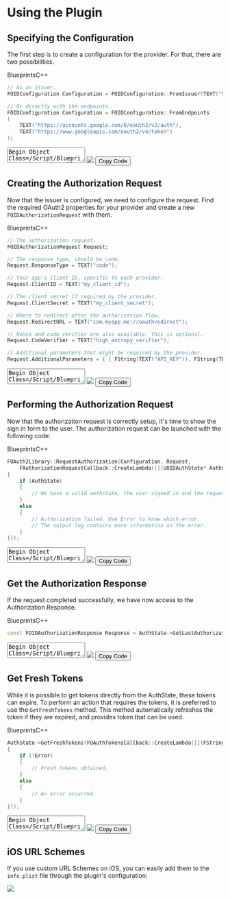 # Using the Plugin

## Specifying the Configuration

The first step is to create a configuration for the provider. For that, there are two possibilities.


<div class="code-switcher show-cpp-false">
<div class="switcher" >
<span class="sw-bp" onclick="switchBp()">Blueprints</span><span class="sw-cpp" onclick="switchCpp()">C++</span>
</div>
<div class="cpp">

```cpp
// As an issuer.
FOIDConfiguration Configuration = FOIDConfiguration::FromIssuer(TEXT("https://accounts.google.com"));

// Or directly with the endpoints.
FOIDConfiguration Configuration = FOIDConfiguration::FromEndpoints
(
    TEXT("https://accounts.google.com/0/oauth2/v2/auth"),
    TEXT("https://www.googleapis.com/oauth2/v4/token")  
);

```

</div>
<div class="bp">
<div class="bpcode">
<textarea readonly>
Begin Object Class=/Script/BlueprintGraph.K2Node_CallFunction Name="K2Node_CallFunction_1"
   bIsPureFunc=True
   FunctionReference=(MemberParent=Class'"/Script/OAuth2.OAuth2BlueprintLibrary"',MemberName="ConfigurationFromIssuer")
   NodePosX=-43
   NodePosY=-704
   NodeGuid=06E103F1429560499D1135AD88678332
   CustomProperties Pin (PinId=AD81A15742E9ADC3D7C6B8834FE27C63,PinName="self",PinFriendlyName=NSLOCTEXT("K2Node", "Target", "Target"),PinToolTip="Target\nOAuth 2Blueprint Library Object Reference",PinType.PinCategory="object",PinType.PinSubCategory="",PinType.PinSubCategoryObject=Class'"/Script/OAuth2.OAuth2BlueprintLibrary"',PinType.PinSubCategoryMemberReference=(),PinType.PinValueType=(),PinType.ContainerType=None,PinType.bIsReference=False,PinType.bIsConst=False,PinType.bIsWeakPointer=False,PinType.bIsUObjectWrapper=False,PinType.bSerializeAsSinglePrecisionFloat=False,DefaultObject="/Script/OAuth2.Default__OAuth2BlueprintLibrary",PersistentGuid=00000000000000000000000000000000,bHidden=True,bNotConnectable=False,bDefaultValueIsReadOnly=False,bDefaultValueIsIgnored=False,bAdvancedView=False,bOrphanedPin=False,)
   CustomProperties Pin (PinId=9BBD52C14A2E074AD9A81898542CD804,PinName="Issuer",PinToolTip="Issuer\nString",PinType.PinCategory="string",PinType.PinSubCategory="",PinType.PinSubCategoryObject=None,PinType.PinSubCategoryMemberReference=(),PinType.PinValueType=(),PinType.ContainerType=None,PinType.bIsReference=False,PinType.bIsConst=False,PinType.bIsWeakPointer=False,PinType.bIsUObjectWrapper=False,PinType.bSerializeAsSinglePrecisionFloat=False,DefaultValue="https://accounts.google.com",PersistentGuid=00000000000000000000000000000000,bHidden=False,bNotConnectable=False,bDefaultValueIsReadOnly=False,bDefaultValueIsIgnored=False,bAdvancedView=False,bOrphanedPin=False,)
   CustomProperties Pin (PinId=322C8ABB4CA2A0146258798B60EE20C8,PinName="ReturnValue",PinFriendlyName=NSLOCTEXT("", "0A3DEDB74D49D9434F18F4AF96731F3D", "Configuration"),PinToolTip="Configuration\nOIDConfiguration Structure\n\nConfiguration from Issuer",Direction="EGPD_Output",PinType.PinCategory="struct",PinType.PinSubCategory="",PinType.PinSubCategoryObject=ScriptStruct'"/Script/OAuth2.OIDConfiguration"',PinType.PinSubCategoryMemberReference=(),PinType.PinValueType=(),PinType.ContainerType=None,PinType.bIsReference=False,PinType.bIsConst=False,PinType.bIsWeakPointer=False,PinType.bIsUObjectWrapper=False,PinType.bSerializeAsSinglePrecisionFloat=False,PersistentGuid=00000000000000000000000000000000,bHidden=False,bNotConnectable=False,bDefaultValueIsReadOnly=False,bDefaultValueIsIgnored=False,bAdvancedView=False,bOrphanedPin=False,)
End Object
Begin Object Class=/Script/BlueprintGraph.K2Node_CallFunction Name="K2Node_CallFunction_3"
   bIsPureFunc=True
   FunctionReference=(MemberParent=Class'"/Script/OAuth2.OAuth2BlueprintLibrary"',MemberName="ConfigurationFromEndpoints")
   NodePosX=-94
   NodePosY=-848
   NodeGuid=ECA5B5344995641D4A56E8AFAA0981EB
   CustomProperties Pin (PinId=FE602ADA4DEB38B08EB873A102DA590C,PinName="self",PinFriendlyName=NSLOCTEXT("K2Node", "Target", "Target"),PinToolTip="Target\nOAuth 2Blueprint Library Object Reference",PinType.PinCategory="object",PinType.PinSubCategory="",PinType.PinSubCategoryObject=Class'"/Script/OAuth2.OAuth2BlueprintLibrary"',PinType.PinSubCategoryMemberReference=(),PinType.PinValueType=(),PinType.ContainerType=None,PinType.bIsReference=False,PinType.bIsConst=False,PinType.bIsWeakPointer=False,PinType.bIsUObjectWrapper=False,PinType.bSerializeAsSinglePrecisionFloat=False,DefaultObject="/Script/OAuth2.Default__OAuth2BlueprintLibrary",PersistentGuid=00000000000000000000000000000000,bHidden=True,bNotConnectable=False,bDefaultValueIsReadOnly=False,bDefaultValueIsIgnored=False,bAdvancedView=False,bOrphanedPin=False,)
   CustomProperties Pin (PinId=FCD5B49145F3D1FDF1953681C70A95D9,PinName="AuthorizationEndpoint",PinToolTip="Authorization Endpoint\nString",PinType.PinCategory="string",PinType.PinSubCategory="",PinType.PinSubCategoryObject=None,PinType.PinSubCategoryMemberReference=(),PinType.PinValueType=(),PinType.ContainerType=None,PinType.bIsReference=False,PinType.bIsConst=False,PinType.bIsWeakPointer=False,PinType.bIsUObjectWrapper=False,PinType.bSerializeAsSinglePrecisionFloat=False,DefaultValue="https://accounts.google.com/0/oauth2/v2/auth",PersistentGuid=00000000000000000000000000000000,bHidden=False,bNotConnectable=False,bDefaultValueIsReadOnly=False,bDefaultValueIsIgnored=False,bAdvancedView=False,bOrphanedPin=False,)
   CustomProperties Pin (PinId=602317BB4CB0197F85FB5EA6DBE0DA14,PinName="TokenEndpoint",PinToolTip="Token Endpoint\nString",PinType.PinCategory="string",PinType.PinSubCategory="",PinType.PinSubCategoryObject=None,PinType.PinSubCategoryMemberReference=(),PinType.PinValueType=(),PinType.ContainerType=None,PinType.bIsReference=False,PinType.bIsConst=False,PinType.bIsWeakPointer=False,PinType.bIsUObjectWrapper=False,PinType.bSerializeAsSinglePrecisionFloat=False,DefaultValue="https://www.googleapis.com/oauth2/v4/token",PersistentGuid=00000000000000000000000000000000,bHidden=False,bNotConnectable=False,bDefaultValueIsReadOnly=False,bDefaultValueIsIgnored=False,bAdvancedView=False,bOrphanedPin=False,)
   CustomProperties Pin (PinId=436C514545EBBF91F46F30A803C34ECA,PinName="ReturnValue",PinFriendlyName=NSLOCTEXT("", "82F705334E99759548FB58B40FFFB35B", "Configuration"),PinToolTip="Configuration\nOIDConfiguration Structure\n\nConfiguration from Endpoints",Direction="EGPD_Output",PinType.PinCategory="struct",PinType.PinSubCategory="",PinType.PinSubCategoryObject=ScriptStruct'"/Script/OAuth2.OIDConfiguration"',PinType.PinSubCategoryMemberReference=(),PinType.PinValueType=(),PinType.ContainerType=None,PinType.bIsReference=False,PinType.bIsConst=False,PinType.bIsWeakPointer=False,PinType.bIsUObjectWrapper=False,PinType.bSerializeAsSinglePrecisionFloat=False,PersistentGuid=00000000000000000000000000000000,bHidden=False,bNotConnectable=False,bDefaultValueIsReadOnly=False,bDefaultValueIsIgnored=False,bAdvancedView=False,bOrphanedPin=False,)
End Object
</textarea>
<img src="_images/CreateConfiguration.png"/>
<button onclick="copyBlueprintCode(this)">Copy Code</button>
</div>
</div>
</div>

## Creating the Authorization Request

Now that the issuer is configured, we need to configure the request. Find the required OAuth2 properties for your provider and create a new `FOIDAuthorizationRequest` with them.

<div class="code-switcher show-cpp-false">
<div class="switcher" >
<span class="sw-bp" onclick="switchBp()">Blueprints</span><span class="sw-cpp" onclick="switchCpp()">C++</span>
</div>
<div class="cpp">

```cpp
// The authorization request.
FOIDAuthorizationRequest Request;

// The response type, should be code.
Request.ResponseType = TEXT("code");

// Your app's client ID, specific to each provider.
Request.ClientID = TEXT("my_client_id");

// The client secret if required by the provider.
Request.ClientSecret = TEXT("my_client_secret");

// Where to redirect after the authorization flow.
Request.RedirectURL = TEXT("com.myapp.me://oauthredirect");

// Nonce and code verifier are also available. This is optional.
Request.CodeVerifier = TEXT("high_entropy_verifier");

// Additional parameters that might be required by the provider.
Request.AdditionalParameters = { { FString(TEXT("API_KEY")), FString(TEXT("my_api_key")) } };
```

</div>
<div class="bp">
<div class="bpcode">
<textarea readonly>
Begin Object Class=/Script/BlueprintGraph.K2Node_MakeStruct Name="K2Node_MakeStruct_0"
   bMadeAfterOverridePinRemoval=True
   ShowPinForProperties(0)=(PropertyName="ResponseType",PropertyFriendlyName="Response Type",PropertyTooltip=LOCGEN_FORMAT_NAMED(INVTEXT("{0}{Delimiter}{1}"), "Delimiter", ":\r\n", "0", "Response Type", "1", "The expected response type."),CategoryName="TPL|OAuth2|Request",bShowPin=True,bCanToggleVisibility=True)
   ShowPinForProperties(1)=(PropertyName="ClientID",PropertyFriendlyName="Client ID",PropertyTooltip=LOCGEN_FORMAT_NAMED(INVTEXT("{0}{Delimiter}{1}"), "Delimiter", ":\r\n", "0", "Client ID", "1", "The client identifier."),CategoryName="TPL|OAuth2|Request",bShowPin=True,bCanToggleVisibility=True)
   ShowPinForProperties(2)=(PropertyName="ClientSecret",PropertyFriendlyName="Client Secret",PropertyTooltip=LOCGEN_FORMAT_NAMED(INVTEXT("{0}{Delimiter}{1}"), "Delimiter", ":\r\n", "0", "Client Secret", "1", "The client secret.\nThe client secret is used to prove that identity of the client when exchaning an\nauthorization code for an access token."),CategoryName="TPL|OAuth2|Request",bShowPin=True,bCanToggleVisibility=True)
   ShowPinForProperties(3)=(PropertyName="Scope",PropertyFriendlyName="Scope",PropertyTooltip=LOCGEN_FORMAT_NAMED(INVTEXT("{0}{Delimiter}{1}"), "Delimiter", ":\r\n", "0", "Scope", "1", "The optional set of scopes expressed as a space-delimited, case-sensitive string."),CategoryName="TPL|OAuth2|Request",bShowPin=True,bCanToggleVisibility=True)
   ShowPinForProperties(4)=(PropertyName="RedirectURL",PropertyFriendlyName="Redirect URL",PropertyTooltip=LOCGEN_FORMAT_NAMED(INVTEXT("{0}{Delimiter}{1}"), "Delimiter", ":\r\n", "0", "Redirect URL", "1", "The client\'s redirect URI."),CategoryName="TPL|OAuth2|Request",bShowPin=True,bCanToggleVisibility=True)
   ShowPinForProperties(5)=(PropertyName="State",PropertyFriendlyName="State",PropertyTooltip=LOCGEN_FORMAT_NAMED(INVTEXT("{0}{Delimiter}{1}"), "Delimiter", ":\r\n", "0", "State", "1", "An opaque value used by the client to maintain state between the request and callback. If\nthis value is not explicitly set, this library will automatically add state and perform\nappropriate  validation of the state in the authorization response. It is recommended that\nthe default implementation of this parameter be used wherever possible. Typically used to\nprevent CSRF attacks, as recommended in\n[RFC6819 Section 5.3.5](https://tools.ietf.org/html/rfc6819#section-5.3.5)."),CategoryName="TPL|OAuth2|Request",bShowPin=True,bCanToggleVisibility=True)
   ShowPinForProperties(6)=(PropertyName="Nonce",PropertyFriendlyName="Nonce",PropertyTooltip=LOCGEN_FORMAT_NAMED(INVTEXT("{0}{Delimiter}{1}"), "Delimiter", ":\r\n", "0", "Nonce", "1", "String value used to associate a Client session with an ID Token, and to mitigate replay\nattacks. The value is passed through unmodified from the Authentication Request to the ID\nToken. If this value is not explicitly set, this library will automatically add nonce and\nperform appropriate validation of the ID Token. It is recommended that the default\nimplementation of this parameter be used wherever possible."),CategoryName="TPL|OAuth2|Request",bShowPin=True,bCanToggleVisibility=True)
   ShowPinForProperties(7)=(PropertyName="CodeVerifier",PropertyFriendlyName="Code Verifier",PropertyTooltip=LOCGEN_FORMAT_NAMED(INVTEXT("{0}{Delimiter}{1}"), "Delimiter", ":\r\n", "0", "Code Verifier", "1", "The proof key for code exchange. This is an opaque value used to associate an authorization\nrequest with a subsequent code exchange, in order to prevent any eavesdropping party from\nintercepting and using the code before the original requestor. If PKCE is disabled due to\na non-compliant authorization server which rejects requests with PKCE parameters present,\nthis value will be `null`."),CategoryName="TPL|OAuth2|Request",bShowPin=True,bCanToggleVisibility=True)
   ShowPinForProperties(8)=(PropertyName="CodeChallenge",PropertyFriendlyName="Code Challenge",PropertyTooltip=LOCGEN_FORMAT_NAMED(INVTEXT("{0}{Delimiter}{1}"), "Delimiter", ":\r\n", "0", "Code Challenge", "1", "The challenge derived from the {@link #codeVerifier code verifier}, using the\n{@link #codeVerifierChallengeMethod challenge method}. If a code verifier is not being\nused for this request, this value will be `null`."),CategoryName="TPL|OAuth2|Request",bShowPin=True,bCanToggleVisibility=True)
   ShowPinForProperties(9)=(PropertyName="CodeChallengeMethod",PropertyFriendlyName="Code Challenge Method",PropertyTooltip=LOCGEN_FORMAT_NAMED(INVTEXT("{0}{Delimiter}{1}"), "Delimiter", ":\r\n", "0", "Code Challenge Method", "1", "The challenge method used to generate a {@link #codeVerifierChallenge challenge} from\nthe {@link #codeVerifier code verifier}. If a code verifier is not being used for this\nrequest, this value will be `null`."),CategoryName="TPL|OAuth2|Request",bShowPin=True,bCanToggleVisibility=True)
   ShowPinForProperties(10)=(PropertyName="AdditionalParameters",PropertyFriendlyName="Additional Parameters",PropertyTooltip=LOCGEN_FORMAT_NAMED(INVTEXT("{0}{Delimiter}{1}"), "Delimiter", ":\r\n", "0", "Additional Parameters", "1", "Additional parameters to be passed as part of the request.\nAllows to pass any need parameters by the server along the request"),CategoryName="TPL|OAuth2|Request",bShowPin=True,bCanToggleVisibility=True)
   StructType=ScriptStruct'"/Script/OAuth2.OIDAuthorizationRequest"'
   NodePosX=176
   NodePosY=96
   AdvancedPinDisplay=Hidden
   NodeGuid=E594FA6743C700DE7A067EAA01754D05
   CustomProperties Pin (PinId=6063AE4D4E7333E5EAD290910C0EBD05,PinName="OIDAuthorizationRequest",Direction="EGPD_Output",PinType.PinCategory="struct",PinType.PinSubCategory="",PinType.PinSubCategoryObject=ScriptStruct'"/Script/OAuth2.OIDAuthorizationRequest"',PinType.PinSubCategoryMemberReference=(),PinType.PinValueType=(),PinType.ContainerType=None,PinType.bIsReference=False,PinType.bIsConst=False,PinType.bIsWeakPointer=False,PinType.bIsUObjectWrapper=False,PinType.bSerializeAsSinglePrecisionFloat=False,LinkedTo=(K2Node_AsyncAction_0 2C5DD4214D79EDD62FE8CC8612949EFF,),PersistentGuid=00000000000000000000000000000000,bHidden=False,bNotConnectable=False,bDefaultValueIsReadOnly=False,bDefaultValueIsIgnored=False,bAdvancedView=False,bOrphanedPin=False,)
   CustomProperties Pin (PinId=21684F1F4AE0B23CADB474B8A3D8860A,PinName="ResponseType",PinFriendlyName="Response Type",PinToolTip="Response Type\nString\n\nResponse Type:\r\nThe expected response type.",PinType.PinCategory="string",PinType.PinSubCategory="",PinType.PinSubCategoryObject=None,PinType.PinSubCategoryMemberReference=(),PinType.PinValueType=(),PinType.ContainerType=None,PinType.bIsReference=False,PinType.bIsConst=False,PinType.bIsWeakPointer=False,PinType.bIsUObjectWrapper=False,PinType.bSerializeAsSinglePrecisionFloat=False,DefaultValue="code",PersistentGuid=00000000000000000000000000000000,bHidden=False,bNotConnectable=False,bDefaultValueIsReadOnly=False,bDefaultValueIsIgnored=False,bAdvancedView=False,bOrphanedPin=False,)
   CustomProperties Pin (PinId=BE1F53174EBA7AD825D4ABA67177CD5A,PinName="ClientID",PinFriendlyName="Client ID",PinToolTip="Client ID\nString\n\nClient ID:\r\nThe client identifier.",PinType.PinCategory="string",PinType.PinSubCategory="",PinType.PinSubCategoryObject=None,PinType.PinSubCategoryMemberReference=(),PinType.PinValueType=(),PinType.ContainerType=None,PinType.bIsReference=False,PinType.bIsConst=False,PinType.bIsWeakPointer=False,PinType.bIsUObjectWrapper=False,PinType.bSerializeAsSinglePrecisionFloat=False,DefaultValue="my_client_id",PersistentGuid=00000000000000000000000000000000,bHidden=False,bNotConnectable=False,bDefaultValueIsReadOnly=False,bDefaultValueIsIgnored=False,bAdvancedView=False,bOrphanedPin=False,)
   CustomProperties Pin (PinId=BD2A881B417C6D6687020DA53FC8A4DA,PinName="ClientSecret",PinFriendlyName="Client Secret",PinToolTip="Client Secret\nString\n\nClient Secret:\r\nThe client secret.\nThe client secret is used to prove that identity of the client when exchaning an\nauthorization code for an access token.",PinType.PinCategory="string",PinType.PinSubCategory="",PinType.PinSubCategoryObject=None,PinType.PinSubCategoryMemberReference=(),PinType.PinValueType=(),PinType.ContainerType=None,PinType.bIsReference=False,PinType.bIsConst=False,PinType.bIsWeakPointer=False,PinType.bIsUObjectWrapper=False,PinType.bSerializeAsSinglePrecisionFloat=False,PersistentGuid=00000000000000000000000000000000,bHidden=False,bNotConnectable=False,bDefaultValueIsReadOnly=False,bDefaultValueIsIgnored=False,bAdvancedView=True,bOrphanedPin=False,)
   CustomProperties Pin (PinId=796D2C184D1A9BA0DF313F9F71165A7F,PinName="Scope",PinFriendlyName="Scope",PinToolTip="Scope\nString\n\nScope:\r\nThe optional set of scopes expressed as a space-delimited, case-sensitive string.",PinType.PinCategory="string",PinType.PinSubCategory="",PinType.PinSubCategoryObject=None,PinType.PinSubCategoryMemberReference=(),PinType.PinValueType=(),PinType.ContainerType=None,PinType.bIsReference=False,PinType.bIsConst=False,PinType.bIsWeakPointer=False,PinType.bIsUObjectWrapper=False,PinType.bSerializeAsSinglePrecisionFloat=False,PersistentGuid=00000000000000000000000000000000,bHidden=False,bNotConnectable=False,bDefaultValueIsReadOnly=False,bDefaultValueIsIgnored=False,bAdvancedView=True,bOrphanedPin=False,)
   CustomProperties Pin (PinId=996EB3024E010EE4A57909817E5ACDD0,PinName="RedirectURL",PinFriendlyName="Redirect URL",PinToolTip="Redirect URL\nString\n\nRedirect URL:\r\nThe client\'s redirect URI.",PinType.PinCategory="string",PinType.PinSubCategory="",PinType.PinSubCategoryObject=None,PinType.PinSubCategoryMemberReference=(),PinType.PinValueType=(),PinType.ContainerType=None,PinType.bIsReference=False,PinType.bIsConst=False,PinType.bIsWeakPointer=False,PinType.bIsUObjectWrapper=False,PinType.bSerializeAsSinglePrecisionFloat=False,PersistentGuid=00000000000000000000000000000000,bHidden=False,bNotConnectable=False,bDefaultValueIsReadOnly=False,bDefaultValueIsIgnored=False,bAdvancedView=True,bOrphanedPin=False,)
   CustomProperties Pin (PinId=0971A96E4E1329244087BDB2122C2E2A,PinName="State",PinFriendlyName="State",PinToolTip="State\nString\n\nState:\r\nAn opaque value used by the client to maintain state between the request and callback. If\nthis value is not explicitly set, this library will automatically add state and perform\nappropriate  validation of the state in the authorization response. It is recommended that\nthe default implementation of this parameter be used wherever possible. Typically used to\nprevent CSRF attacks, as recommended in\n[RFC6819 Section 5.3.5](https://tools.ietf.org/html/rfc6819#section-5.3.5).",PinType.PinCategory="string",PinType.PinSubCategory="",PinType.PinSubCategoryObject=None,PinType.PinSubCategoryMemberReference=(),PinType.PinValueType=(),PinType.ContainerType=None,PinType.bIsReference=False,PinType.bIsConst=False,PinType.bIsWeakPointer=False,PinType.bIsUObjectWrapper=False,PinType.bSerializeAsSinglePrecisionFloat=False,PersistentGuid=00000000000000000000000000000000,bHidden=False,bNotConnectable=False,bDefaultValueIsReadOnly=False,bDefaultValueIsIgnored=False,bAdvancedView=True,bOrphanedPin=False,)
   CustomProperties Pin (PinId=0F1CEFAF40DCC538A19A5AA4A51F579E,PinName="Nonce",PinFriendlyName="Nonce",PinToolTip="Nonce\nString\n\nNonce:\r\nString value used to associate a Client session with an ID Token, and to mitigate replay\nattacks. The value is passed through unmodified from the Authentication Request to the ID\nToken. If this value is not explicitly set, this library will automatically add nonce and\nperform appropriate validation of the ID Token. It is recommended that the default\nimplementation of this parameter be used wherever possible.",PinType.PinCategory="string",PinType.PinSubCategory="",PinType.PinSubCategoryObject=None,PinType.PinSubCategoryMemberReference=(),PinType.PinValueType=(),PinType.ContainerType=None,PinType.bIsReference=False,PinType.bIsConst=False,PinType.bIsWeakPointer=False,PinType.bIsUObjectWrapper=False,PinType.bSerializeAsSinglePrecisionFloat=False,PersistentGuid=00000000000000000000000000000000,bHidden=False,bNotConnectable=False,bDefaultValueIsReadOnly=False,bDefaultValueIsIgnored=False,bAdvancedView=True,bOrphanedPin=False,)
   CustomProperties Pin (PinId=79FE3D3C447D90F4D3113482E5535E55,PinName="CodeVerifier",PinFriendlyName="Code Verifier",PinToolTip="Code Verifier\nString\n\nCode Verifier:\r\nThe proof key for code exchange. This is an opaque value used to associate an authorization\nrequest with a subsequent code exchange, in order to prevent any eavesdropping party from\nintercepting and using the code before the original requestor. If PKCE is disabled due to\na non-compliant authorization server which rejects requests with PKCE parameters present,\nthis value will be `null`.",PinType.PinCategory="string",PinType.PinSubCategory="",PinType.PinSubCategoryObject=None,PinType.PinSubCategoryMemberReference=(),PinType.PinValueType=(),PinType.ContainerType=None,PinType.bIsReference=False,PinType.bIsConst=False,PinType.bIsWeakPointer=False,PinType.bIsUObjectWrapper=False,PinType.bSerializeAsSinglePrecisionFloat=False,PersistentGuid=00000000000000000000000000000000,bHidden=False,bNotConnectable=False,bDefaultValueIsReadOnly=False,bDefaultValueIsIgnored=False,bAdvancedView=True,bOrphanedPin=False,)
   CustomProperties Pin (PinId=3991C87F41A2170B01B52FA61FDC12EA,PinName="CodeChallenge",PinFriendlyName="Code Challenge",PinToolTip="Code Challenge\nString\n\nCode Challenge:\r\nThe challenge derived from the {@link #codeVerifier code verifier}, using the\n{@link #codeVerifierChallengeMethod challenge method}. If a code verifier is not being\nused for this request, this value will be `null`.",PinType.PinCategory="string",PinType.PinSubCategory="",PinType.PinSubCategoryObject=None,PinType.PinSubCategoryMemberReference=(),PinType.PinValueType=(),PinType.ContainerType=None,PinType.bIsReference=False,PinType.bIsConst=False,PinType.bIsWeakPointer=False,PinType.bIsUObjectWrapper=False,PinType.bSerializeAsSinglePrecisionFloat=False,PersistentGuid=00000000000000000000000000000000,bHidden=False,bNotConnectable=False,bDefaultValueIsReadOnly=False,bDefaultValueIsIgnored=False,bAdvancedView=True,bOrphanedPin=False,)
   CustomProperties Pin (PinId=1CC57DF9489746E332C215A5E6372F2C,PinName="CodeChallengeMethod",PinFriendlyName="Code Challenge Method",PinToolTip="Code Challenge Method\nString\n\nCode Challenge Method:\r\nThe challenge method used to generate a {@link #codeVerifierChallenge challenge} from\nthe {@link #codeVerifier code verifier}. If a code verifier is not being used for this\nrequest, this value will be `null`.",PinType.PinCategory="string",PinType.PinSubCategory="",PinType.PinSubCategoryObject=None,PinType.PinSubCategoryMemberReference=(),PinType.PinValueType=(),PinType.ContainerType=None,PinType.bIsReference=False,PinType.bIsConst=False,PinType.bIsWeakPointer=False,PinType.bIsUObjectWrapper=False,PinType.bSerializeAsSinglePrecisionFloat=False,PersistentGuid=00000000000000000000000000000000,bHidden=False,bNotConnectable=False,bDefaultValueIsReadOnly=False,bDefaultValueIsIgnored=False,bAdvancedView=True,bOrphanedPin=False,)
   CustomProperties Pin (PinId=E73A7E234C1E534F54E3E49620874328,PinName="AdditionalParameters",PinFriendlyName="Additional Parameters",PinToolTip="Additional Parameters\nMap of Strings to Strings\n\nAdditional Parameters:\r\nAdditional parameters to be passed as part of the request.\nAllows to pass any need parameters by the server along the request",PinType.PinCategory="string",PinType.PinSubCategory="",PinType.PinSubCategoryObject=None,PinType.PinSubCategoryMemberReference=(),PinType.PinValueType=(TerminalCategory="string"),PinType.ContainerType=Map,PinType.bIsReference=False,PinType.bIsConst=False,PinType.bIsWeakPointer=False,PinType.bIsUObjectWrapper=False,PinType.bSerializeAsSinglePrecisionFloat=False,PersistentGuid=00000000000000000000000000000000,bHidden=False,bNotConnectable=False,bDefaultValueIsReadOnly=False,bDefaultValueIsIgnored=True,bAdvancedView=True,bOrphanedPin=False,)
End Object
</textarea>
<img src="_images/CreateRequest.png"/>
<button onclick="copyBlueprintCode(this)">Copy Code</button>
</div>
</div>
</div>

## Performing the Authorization Request

Now that the authorization request is correctly setup, it's time to show the sign in form to the user. The authorization request can be launched with the following code:


<div class="code-switcher show-cpp-false">
<div class="switcher" >
<span class="sw-bp" onclick="switchBp()">Blueprints</span><span class="sw-cpp" onclick="switchCpp()">C++</span>
</div>
<div class="cpp">

```cpp
FOAuth2Library::RequestAuthorization(Configuration, Request, 
    FAuthorizationRequestCallback::CreateLambda([](UOIDAuthState* AuthState, int32 Error) -> void
{
    if (AuthState)
    {
        // We have a valid authstate, the user signed in and the request succeeded. 
    }
    else
    {
        // Authorization failed. Use Error to know which error.
        // The output log contains more information on the error.
    }
}));
```

</div>
<div class="bp">
<div class="bpcode">
<textarea readonly>
Begin Object Class=/Script/BlueprintGraph.K2Node_AsyncAction Name="K2Node_AsyncAction_0"
   ProxyFactoryFunctionName="RequestAuthorization"
   ProxyFactoryClass=Class'"/Script/OAuth2.RequestAuthorizationProxy"'
   ProxyClass=Class'"/Script/OAuth2.RequestAuthorizationProxy"'
   NodePosX=656
   NodePosY=-96
   NodeGuid=3429EDBF4759E13743689A8C4BAF357B
   CustomProperties Pin (PinId=535A930D4BFEE2174451FF9C1B1F0E22,PinName="execute",PinToolTip="\nExec",PinType.PinCategory="exec",PinType.PinSubCategory="",PinType.PinSubCategoryObject=None,PinType.PinSubCategoryMemberReference=(),PinType.PinValueType=(),PinType.ContainerType=None,PinType.bIsReference=False,PinType.bIsConst=False,PinType.bIsWeakPointer=False,PinType.bIsUObjectWrapper=False,PinType.bSerializeAsSinglePrecisionFloat=False,LinkedTo=(K2Node_CustomEvent_0 A99C1AEB4D331B1706160687FC9F9ED9,),PersistentGuid=00000000000000000000000000000000,bHidden=False,bNotConnectable=False,bDefaultValueIsReadOnly=False,bDefaultValueIsIgnored=False,bAdvancedView=False,bOrphanedPin=False,)
   CustomProperties Pin (PinId=41DDFDDE428410DC00AC50A96CAD2A5F,PinName="then",Direction="EGPD_Output",PinType.PinCategory="exec",PinType.PinSubCategory="",PinType.PinSubCategoryObject=None,PinType.PinSubCategoryMemberReference=(),PinType.PinValueType=(),PinType.ContainerType=None,PinType.bIsReference=False,PinType.bIsConst=False,PinType.bIsWeakPointer=False,PinType.bIsUObjectWrapper=False,PinType.bSerializeAsSinglePrecisionFloat=False,PersistentGuid=00000000000000000000000000000000,bHidden=False,bNotConnectable=False,bDefaultValueIsReadOnly=False,bDefaultValueIsIgnored=False,bAdvancedView=False,bOrphanedPin=False,)
   CustomProperties Pin (PinId=844CDB5047340274BD7B5C885DDDFC46,PinName="Requested",PinFriendlyName="Requested",PinToolTip="Requested",Direction="EGPD_Output",PinType.PinCategory="exec",PinType.PinSubCategory="",PinType.PinSubCategoryObject=None,PinType.PinSubCategoryMemberReference=(),PinType.PinValueType=(),PinType.ContainerType=None,PinType.bIsReference=False,PinType.bIsConst=False,PinType.bIsWeakPointer=False,PinType.bIsUObjectWrapper=False,PinType.bSerializeAsSinglePrecisionFloat=False,LinkedTo=(K2Node_Knot_1 3ACBEEEF406C7924896CE5A9C7FFDC70,),PersistentGuid=00000000000000000000000000000000,bHidden=False,bNotConnectable=False,bDefaultValueIsReadOnly=False,bDefaultValueIsIgnored=False,bAdvancedView=False,bOrphanedPin=False,)
   CustomProperties Pin (PinId=3483D8E04741BB6F060162A7FE43640C,PinName="Failed",PinFriendlyName="Failed",PinToolTip="Failed",Direction="EGPD_Output",PinType.PinCategory="exec",PinType.PinSubCategory="",PinType.PinSubCategoryObject=None,PinType.PinSubCategoryMemberReference=(),PinType.PinValueType=(),PinType.ContainerType=None,PinType.bIsReference=False,PinType.bIsConst=False,PinType.bIsWeakPointer=False,PinType.bIsUObjectWrapper=False,PinType.bSerializeAsSinglePrecisionFloat=False,LinkedTo=(K2Node_Knot_0 4F78EF5E484F1754976DA497A1E23D52,),PersistentGuid=00000000000000000000000000000000,bHidden=False,bNotConnectable=False,bDefaultValueIsReadOnly=False,bDefaultValueIsIgnored=False,bAdvancedView=False,bOrphanedPin=False,)
   CustomProperties Pin (PinId=1AA118574225FD83194081851568E85D,PinName="AuthState",PinToolTip="Auth State\nOIDAuth State Object Reference",Direction="EGPD_Output",PinType.PinCategory="object",PinType.PinSubCategory="",PinType.PinSubCategoryObject=Class'"/Script/OAuth2.OIDAuthState"',PinType.PinSubCategoryMemberReference=(),PinType.PinValueType=(),PinType.ContainerType=None,PinType.bIsReference=False,PinType.bIsConst=False,PinType.bIsWeakPointer=False,PinType.bIsUObjectWrapper=False,PinType.bSerializeAsSinglePrecisionFloat=False,PersistentGuid=00000000000000000000000000000000,bHidden=False,bNotConnectable=False,bDefaultValueIsReadOnly=False,bDefaultValueIsIgnored=False,bAdvancedView=False,bOrphanedPin=False,)
   CustomProperties Pin (PinId=D096653D4F0F7162B3FA7D8462A8DB30,PinName="Error",PinToolTip="Error\nInteger",Direction="EGPD_Output",PinType.PinCategory="int",PinType.PinSubCategory="",PinType.PinSubCategoryObject=None,PinType.PinSubCategoryMemberReference=(),PinType.PinValueType=(),PinType.ContainerType=None,PinType.bIsReference=False,PinType.bIsConst=False,PinType.bIsWeakPointer=False,PinType.bIsUObjectWrapper=False,PinType.bSerializeAsSinglePrecisionFloat=False,PersistentGuid=00000000000000000000000000000000,bHidden=False,bNotConnectable=False,bDefaultValueIsReadOnly=False,bDefaultValueIsIgnored=False,bAdvancedView=False,bOrphanedPin=False,)
   CustomProperties Pin (PinId=78F53BDD44CE689D5F1B92A3C990DA6A,PinName="Configuration",PinToolTip="Configuration\nOIDConfiguration Structure",PinType.PinCategory="struct",PinType.PinSubCategory="",PinType.PinSubCategoryObject=ScriptStruct'"/Script/OAuth2.OIDConfiguration"',PinType.PinSubCategoryMemberReference=(),PinType.PinValueType=(),PinType.ContainerType=None,PinType.bIsReference=False,PinType.bIsConst=False,PinType.bIsWeakPointer=False,PinType.bIsUObjectWrapper=False,PinType.bSerializeAsSinglePrecisionFloat=False,LinkedTo=(K2Node_CallFunction_0 322C8ABB4CA2A0146258798B60EE20C8,),PersistentGuid=00000000000000000000000000000000,bHidden=False,bNotConnectable=False,bDefaultValueIsReadOnly=False,bDefaultValueIsIgnored=False,bAdvancedView=False,bOrphanedPin=False,)
   CustomProperties Pin (PinId=2C5DD4214D79EDD62FE8CC8612949EFF,PinName="Request",PinToolTip="Request\nOIDAuthorization Request Structure",PinType.PinCategory="struct",PinType.PinSubCategory="",PinType.PinSubCategoryObject=ScriptStruct'"/Script/OAuth2.OIDAuthorizationRequest"',PinType.PinSubCategoryMemberReference=(),PinType.PinValueType=(),PinType.ContainerType=None,PinType.bIsReference=False,PinType.bIsConst=False,PinType.bIsWeakPointer=False,PinType.bIsUObjectWrapper=False,PinType.bSerializeAsSinglePrecisionFloat=False,LinkedTo=(K2Node_MakeStruct_0 6063AE4D4E7333E5EAD290910C0EBD05,),PersistentGuid=00000000000000000000000000000000,bHidden=False,bNotConnectable=False,bDefaultValueIsReadOnly=False,bDefaultValueIsIgnored=False,bAdvancedView=False,bOrphanedPin=False,)
End Object
Begin Object Class=/Script/BlueprintGraph.K2Node_CallFunction Name="K2Node_CallFunction_0"
   bIsPureFunc=True
   FunctionReference=(MemberParent=Class'"/Script/OAuth2.OAuth2BlueprintLibrary"',MemberName="ConfigurationFromIssuer")
   NodePosX=192
   NodePosY=-16
   NodeGuid=49FA7E0A43AEF6B85A4C38BF350118BD
   CustomProperties Pin (PinId=AD81A15742E9ADC3D7C6B8834FE27C63,PinName="self",PinFriendlyName=NSLOCTEXT("K2Node", "Target", "Target"),PinType.PinCategory="object",PinType.PinSubCategory="",PinType.PinSubCategoryObject=Class'"/Script/OAuth2.OAuth2BlueprintLibrary"',PinType.PinSubCategoryMemberReference=(),PinType.PinValueType=(),PinType.ContainerType=None,PinType.bIsReference=False,PinType.bIsConst=False,PinType.bIsWeakPointer=False,PinType.bIsUObjectWrapper=False,PinType.bSerializeAsSinglePrecisionFloat=False,DefaultObject="/Script/OAuth2.Default__OAuth2BlueprintLibrary",PersistentGuid=00000000000000000000000000000000,bHidden=True,bNotConnectable=False,bDefaultValueIsReadOnly=False,bDefaultValueIsIgnored=False,bAdvancedView=False,bOrphanedPin=False,)
   CustomProperties Pin (PinId=9BBD52C14A2E074AD9A81898542CD804,PinName="Issuer",PinType.PinCategory="string",PinType.PinSubCategory="",PinType.PinSubCategoryObject=None,PinType.PinSubCategoryMemberReference=(),PinType.PinValueType=(),PinType.ContainerType=None,PinType.bIsReference=False,PinType.bIsConst=False,PinType.bIsWeakPointer=False,PinType.bIsUObjectWrapper=False,PinType.bSerializeAsSinglePrecisionFloat=False,DefaultValue="https://accounts.google.com",PersistentGuid=00000000000000000000000000000000,bHidden=False,bNotConnectable=False,bDefaultValueIsReadOnly=False,bDefaultValueIsIgnored=False,bAdvancedView=False,bOrphanedPin=False,)
   CustomProperties Pin (PinId=322C8ABB4CA2A0146258798B60EE20C8,PinName="ReturnValue",PinFriendlyName="Configuration",Direction="EGPD_Output",PinType.PinCategory="struct",PinType.PinSubCategory="",PinType.PinSubCategoryObject=ScriptStruct'"/Script/OAuth2.OIDConfiguration"',PinType.PinSubCategoryMemberReference=(),PinType.PinValueType=(),PinType.ContainerType=None,PinType.bIsReference=False,PinType.bIsConst=False,PinType.bIsWeakPointer=False,PinType.bIsUObjectWrapper=False,PinType.bSerializeAsSinglePrecisionFloat=False,LinkedTo=(K2Node_AsyncAction_0 78F53BDD44CE689D5F1B92A3C990DA6A,),PersistentGuid=00000000000000000000000000000000,bHidden=False,bNotConnectable=False,bDefaultValueIsReadOnly=False,bDefaultValueIsIgnored=False,bAdvancedView=False,bOrphanedPin=False,)
End Object
Begin Object Class=/Script/BlueprintGraph.K2Node_CustomEvent Name="K2Node_CustomEvent_0"
   CustomFunctionName="Request Auth"
   NodePosX=394
   NodePosY=-112
   NodeGuid=6A25D4D64ED73794D3BF2083AD009BA6
   CustomProperties Pin (PinId=1A10803B4DA94E6B50E985A8BF6D8B23,PinName="OutputDelegate",Direction="EGPD_Output",PinType.PinCategory="delegate",PinType.PinSubCategory="",PinType.PinSubCategoryObject=None,PinType.PinSubCategoryMemberReference=(MemberParent=BlueprintGeneratedClass'"/Game/DemoActor.DemoActor_C"',MemberName="Sign In with Google",MemberGuid=6A25D4D64ED73794D3BF2083AD009BA6),PinType.PinValueType=(),PinType.ContainerType=None,PinType.bIsReference=False,PinType.bIsConst=False,PinType.bIsWeakPointer=False,PinType.bIsUObjectWrapper=False,PinType.bSerializeAsSinglePrecisionFloat=False,PersistentGuid=00000000000000000000000000000000,bHidden=False,bNotConnectable=False,bDefaultValueIsReadOnly=False,bDefaultValueIsIgnored=False,bAdvancedView=False,bOrphanedPin=False,)
   CustomProperties Pin (PinId=A99C1AEB4D331B1706160687FC9F9ED9,PinName="then",Direction="EGPD_Output",PinType.PinCategory="exec",PinType.PinSubCategory="",PinType.PinSubCategoryObject=None,PinType.PinSubCategoryMemberReference=(),PinType.PinValueType=(),PinType.ContainerType=None,PinType.bIsReference=False,PinType.bIsConst=False,PinType.bIsWeakPointer=False,PinType.bIsUObjectWrapper=False,PinType.bSerializeAsSinglePrecisionFloat=False,LinkedTo=(K2Node_AsyncAction_0 535A930D4BFEE2174451FF9C1B1F0E22,),PersistentGuid=00000000000000000000000000000000,bHidden=False,bNotConnectable=False,bDefaultValueIsReadOnly=False,bDefaultValueIsIgnored=False,bAdvancedView=False,bOrphanedPin=False,)
End Object
Begin Object Class=/Script/BlueprintGraph.K2Node_MakeStruct Name="K2Node_MakeStruct_0"
   bMadeAfterOverridePinRemoval=True
   ShowPinForProperties(0)=(PropertyName="ResponseType",PropertyFriendlyName="Response Type",PropertyTooltip=LOCGEN_FORMAT_NAMED(INVTEXT("{0}{Delimiter}{1}"), "Delimiter", ":\r\n", "0", "Response Type", "1", "The expected response type."),CategoryName="TPL|OAuth2|Request",bShowPin=True,bCanToggleVisibility=True)
   ShowPinForProperties(1)=(PropertyName="ClientID",PropertyFriendlyName="Client ID",PropertyTooltip=LOCGEN_FORMAT_NAMED(INVTEXT("{0}{Delimiter}{1}"), "Delimiter", ":\r\n", "0", "Client ID", "1", "The client identifier."),CategoryName="TPL|OAuth2|Request",bShowPin=True,bCanToggleVisibility=True)
   ShowPinForProperties(2)=(PropertyName="ClientSecret",PropertyFriendlyName="Client Secret",PropertyTooltip=LOCGEN_FORMAT_NAMED(INVTEXT("{0}{Delimiter}{1}"), "Delimiter", ":\r\n", "0", "Client Secret", "1", "The client secret.\nThe client secret is used to prove that identity of the client when exchaning an\nauthorization code for an access token."),CategoryName="TPL|OAuth2|Request",bShowPin=True,bCanToggleVisibility=True)
   ShowPinForProperties(3)=(PropertyName="Scope",PropertyFriendlyName="Scope",PropertyTooltip=LOCGEN_FORMAT_NAMED(INVTEXT("{0}{Delimiter}{1}"), "Delimiter", ":\r\n", "0", "Scope", "1", "The optional set of scopes expressed as a space-delimited, case-sensitive string."),CategoryName="TPL|OAuth2|Request",bShowPin=True,bCanToggleVisibility=True)
   ShowPinForProperties(4)=(PropertyName="RedirectURL",PropertyFriendlyName="Redirect URL",PropertyTooltip=LOCGEN_FORMAT_NAMED(INVTEXT("{0}{Delimiter}{1}"), "Delimiter", ":\r\n", "0", "Redirect URL", "1", "The client\'s redirect URI."),CategoryName="TPL|OAuth2|Request",bShowPin=True,bCanToggleVisibility=True)
   ShowPinForProperties(5)=(PropertyName="State",PropertyFriendlyName="State",PropertyTooltip=LOCGEN_FORMAT_NAMED(INVTEXT("{0}{Delimiter}{1}"), "Delimiter", ":\r\n", "0", "State", "1", "An opaque value used by the client to maintain state between the request and callback. If\nthis value is not explicitly set, this library will automatically add state and perform\nappropriate  validation of the state in the authorization response. It is recommended that\nthe default implementation of this parameter be used wherever possible. Typically used to\nprevent CSRF attacks, as recommended in\n[RFC6819 Section 5.3.5](https://tools.ietf.org/html/rfc6819#section-5.3.5)."),CategoryName="TPL|OAuth2|Request",bShowPin=True,bCanToggleVisibility=True)
   ShowPinForProperties(6)=(PropertyName="Nonce",PropertyFriendlyName="Nonce",PropertyTooltip=LOCGEN_FORMAT_NAMED(INVTEXT("{0}{Delimiter}{1}"), "Delimiter", ":\r\n", "0", "Nonce", "1", "String value used to associate a Client session with an ID Token, and to mitigate replay\nattacks. The value is passed through unmodified from the Authentication Request to the ID\nToken. If this value is not explicitly set, this library will automatically add nonce and\nperform appropriate validation of the ID Token. It is recommended that the default\nimplementation of this parameter be used wherever possible."),CategoryName="TPL|OAuth2|Request",bShowPin=True,bCanToggleVisibility=True)
   ShowPinForProperties(7)=(PropertyName="CodeVerifier",PropertyFriendlyName="Code Verifier",PropertyTooltip=LOCGEN_FORMAT_NAMED(INVTEXT("{0}{Delimiter}{1}"), "Delimiter", ":\r\n", "0", "Code Verifier", "1", "The proof key for code exchange. This is an opaque value used to associate an authorization\nrequest with a subsequent code exchange, in order to prevent any eavesdropping party from\nintercepting and using the code before the original requestor. If PKCE is disabled due to\na non-compliant authorization server which rejects requests with PKCE parameters present,\nthis value will be `null`."),CategoryName="TPL|OAuth2|Request",bShowPin=True,bCanToggleVisibility=True)
   ShowPinForProperties(8)=(PropertyName="CodeChallenge",PropertyFriendlyName="Code Challenge",PropertyTooltip=LOCGEN_FORMAT_NAMED(INVTEXT("{0}{Delimiter}{1}"), "Delimiter", ":\r\n", "0", "Code Challenge", "1", "The challenge derived from the {@link #codeVerifier code verifier}, using the\n{@link #codeVerifierChallengeMethod challenge method}. If a code verifier is not being\nused for this request, this value will be `null`."),CategoryName="TPL|OAuth2|Request",bShowPin=True,bCanToggleVisibility=True)
   ShowPinForProperties(9)=(PropertyName="CodeChallengeMethod",PropertyFriendlyName="Code Challenge Method",PropertyTooltip=LOCGEN_FORMAT_NAMED(INVTEXT("{0}{Delimiter}{1}"), "Delimiter", ":\r\n", "0", "Code Challenge Method", "1", "The challenge method used to generate a {@link #codeVerifierChallenge challenge} from\nthe {@link #codeVerifier code verifier}. If a code verifier is not being used for this\nrequest, this value will be `null`."),CategoryName="TPL|OAuth2|Request",bShowPin=True,bCanToggleVisibility=True)
   ShowPinForProperties(10)=(PropertyName="AdditionalParameters",PropertyFriendlyName="Additional Parameters",PropertyTooltip=LOCGEN_FORMAT_NAMED(INVTEXT("{0}{Delimiter}{1}"), "Delimiter", ":\r\n", "0", "Additional Parameters", "1", "Additional parameters to be passed as part of the request.\nAllows to pass any need parameters by the server along the request"),CategoryName="TPL|OAuth2|Request",bShowPin=True,bCanToggleVisibility=True)
   StructType=ScriptStruct'"/Script/OAuth2.OIDAuthorizationRequest"'
   NodePosX=176
   NodePosY=96
   AdvancedPinDisplay=Hidden
   NodeGuid=E594FA6743C700DE7A067EAA01754D05
   CustomProperties Pin (PinId=6063AE4D4E7333E5EAD290910C0EBD05,PinName="OIDAuthorizationRequest",Direction="EGPD_Output",PinType.PinCategory="struct",PinType.PinSubCategory="",PinType.PinSubCategoryObject=ScriptStruct'"/Script/OAuth2.OIDAuthorizationRequest"',PinType.PinSubCategoryMemberReference=(),PinType.PinValueType=(),PinType.ContainerType=None,PinType.bIsReference=False,PinType.bIsConst=False,PinType.bIsWeakPointer=False,PinType.bIsUObjectWrapper=False,PinType.bSerializeAsSinglePrecisionFloat=False,LinkedTo=(K2Node_AsyncAction_0 2C5DD4214D79EDD62FE8CC8612949EFF,),PersistentGuid=00000000000000000000000000000000,bHidden=False,bNotConnectable=False,bDefaultValueIsReadOnly=False,bDefaultValueIsIgnored=False,bAdvancedView=False,bOrphanedPin=False,)
   CustomProperties Pin (PinId=21684F1F4AE0B23CADB474B8A3D8860A,PinName="ResponseType",PinFriendlyName="Response Type",PinToolTip="Response Type\nString\n\nResponse Type:\r\nThe expected response type.",PinType.PinCategory="string",PinType.PinSubCategory="",PinType.PinSubCategoryObject=None,PinType.PinSubCategoryMemberReference=(),PinType.PinValueType=(),PinType.ContainerType=None,PinType.bIsReference=False,PinType.bIsConst=False,PinType.bIsWeakPointer=False,PinType.bIsUObjectWrapper=False,PinType.bSerializeAsSinglePrecisionFloat=False,DefaultValue="code",PersistentGuid=00000000000000000000000000000000,bHidden=False,bNotConnectable=False,bDefaultValueIsReadOnly=False,bDefaultValueIsIgnored=False,bAdvancedView=False,bOrphanedPin=False,)
   CustomProperties Pin (PinId=BE1F53174EBA7AD825D4ABA67177CD5A,PinName="ClientID",PinFriendlyName="Client ID",PinToolTip="Client ID\nString\n\nClient ID:\r\nThe client identifier.",PinType.PinCategory="string",PinType.PinSubCategory="",PinType.PinSubCategoryObject=None,PinType.PinSubCategoryMemberReference=(),PinType.PinValueType=(),PinType.ContainerType=None,PinType.bIsReference=False,PinType.bIsConst=False,PinType.bIsWeakPointer=False,PinType.bIsUObjectWrapper=False,PinType.bSerializeAsSinglePrecisionFloat=False,DefaultValue="my_client_id",PersistentGuid=00000000000000000000000000000000,bHidden=False,bNotConnectable=False,bDefaultValueIsReadOnly=False,bDefaultValueIsIgnored=False,bAdvancedView=False,bOrphanedPin=False,)
   CustomProperties Pin (PinId=BD2A881B417C6D6687020DA53FC8A4DA,PinName="ClientSecret",PinFriendlyName="Client Secret",PinToolTip="Client Secret\nString\n\nClient Secret:\r\nThe client secret.\nThe client secret is used to prove that identity of the client when exchaning an\nauthorization code for an access token.",PinType.PinCategory="string",PinType.PinSubCategory="",PinType.PinSubCategoryObject=None,PinType.PinSubCategoryMemberReference=(),PinType.PinValueType=(),PinType.ContainerType=None,PinType.bIsReference=False,PinType.bIsConst=False,PinType.bIsWeakPointer=False,PinType.bIsUObjectWrapper=False,PinType.bSerializeAsSinglePrecisionFloat=False,PersistentGuid=00000000000000000000000000000000,bHidden=False,bNotConnectable=False,bDefaultValueIsReadOnly=False,bDefaultValueIsIgnored=False,bAdvancedView=True,bOrphanedPin=False,)
   CustomProperties Pin (PinId=796D2C184D1A9BA0DF313F9F71165A7F,PinName="Scope",PinFriendlyName="Scope",PinToolTip="Scope\nString\n\nScope:\r\nThe optional set of scopes expressed as a space-delimited, case-sensitive string.",PinType.PinCategory="string",PinType.PinSubCategory="",PinType.PinSubCategoryObject=None,PinType.PinSubCategoryMemberReference=(),PinType.PinValueType=(),PinType.ContainerType=None,PinType.bIsReference=False,PinType.bIsConst=False,PinType.bIsWeakPointer=False,PinType.bIsUObjectWrapper=False,PinType.bSerializeAsSinglePrecisionFloat=False,PersistentGuid=00000000000000000000000000000000,bHidden=False,bNotConnectable=False,bDefaultValueIsReadOnly=False,bDefaultValueIsIgnored=False,bAdvancedView=True,bOrphanedPin=False,)
   CustomProperties Pin (PinId=996EB3024E010EE4A57909817E5ACDD0,PinName="RedirectURL",PinFriendlyName="Redirect URL",PinToolTip="Redirect URL\nString\n\nRedirect URL:\r\nThe client\'s redirect URI.",PinType.PinCategory="string",PinType.PinSubCategory="",PinType.PinSubCategoryObject=None,PinType.PinSubCategoryMemberReference=(),PinType.PinValueType=(),PinType.ContainerType=None,PinType.bIsReference=False,PinType.bIsConst=False,PinType.bIsWeakPointer=False,PinType.bIsUObjectWrapper=False,PinType.bSerializeAsSinglePrecisionFloat=False,PersistentGuid=00000000000000000000000000000000,bHidden=False,bNotConnectable=False,bDefaultValueIsReadOnly=False,bDefaultValueIsIgnored=False,bAdvancedView=True,bOrphanedPin=False,)
   CustomProperties Pin (PinId=0971A96E4E1329244087BDB2122C2E2A,PinName="State",PinFriendlyName="State",PinToolTip="State\nString\n\nState:\r\nAn opaque value used by the client to maintain state between the request and callback. If\nthis value is not explicitly set, this library will automatically add state and perform\nappropriate  validation of the state in the authorization response. It is recommended that\nthe default implementation of this parameter be used wherever possible. Typically used to\nprevent CSRF attacks, as recommended in\n[RFC6819 Section 5.3.5](https://tools.ietf.org/html/rfc6819#section-5.3.5).",PinType.PinCategory="string",PinType.PinSubCategory="",PinType.PinSubCategoryObject=None,PinType.PinSubCategoryMemberReference=(),PinType.PinValueType=(),PinType.ContainerType=None,PinType.bIsReference=False,PinType.bIsConst=False,PinType.bIsWeakPointer=False,PinType.bIsUObjectWrapper=False,PinType.bSerializeAsSinglePrecisionFloat=False,PersistentGuid=00000000000000000000000000000000,bHidden=False,bNotConnectable=False,bDefaultValueIsReadOnly=False,bDefaultValueIsIgnored=False,bAdvancedView=True,bOrphanedPin=False,)
   CustomProperties Pin (PinId=0F1CEFAF40DCC538A19A5AA4A51F579E,PinName="Nonce",PinFriendlyName="Nonce",PinToolTip="Nonce\nString\n\nNonce:\r\nString value used to associate a Client session with an ID Token, and to mitigate replay\nattacks. The value is passed through unmodified from the Authentication Request to the ID\nToken. If this value is not explicitly set, this library will automatically add nonce and\nperform appropriate validation of the ID Token. It is recommended that the default\nimplementation of this parameter be used wherever possible.",PinType.PinCategory="string",PinType.PinSubCategory="",PinType.PinSubCategoryObject=None,PinType.PinSubCategoryMemberReference=(),PinType.PinValueType=(),PinType.ContainerType=None,PinType.bIsReference=False,PinType.bIsConst=False,PinType.bIsWeakPointer=False,PinType.bIsUObjectWrapper=False,PinType.bSerializeAsSinglePrecisionFloat=False,PersistentGuid=00000000000000000000000000000000,bHidden=False,bNotConnectable=False,bDefaultValueIsReadOnly=False,bDefaultValueIsIgnored=False,bAdvancedView=True,bOrphanedPin=False,)
   CustomProperties Pin (PinId=79FE3D3C447D90F4D3113482E5535E55,PinName="CodeVerifier",PinFriendlyName="Code Verifier",PinToolTip="Code Verifier\nString\n\nCode Verifier:\r\nThe proof key for code exchange. This is an opaque value used to associate an authorization\nrequest with a subsequent code exchange, in order to prevent any eavesdropping party from\nintercepting and using the code before the original requestor. If PKCE is disabled due to\na non-compliant authorization server which rejects requests with PKCE parameters present,\nthis value will be `null`.",PinType.PinCategory="string",PinType.PinSubCategory="",PinType.PinSubCategoryObject=None,PinType.PinSubCategoryMemberReference=(),PinType.PinValueType=(),PinType.ContainerType=None,PinType.bIsReference=False,PinType.bIsConst=False,PinType.bIsWeakPointer=False,PinType.bIsUObjectWrapper=False,PinType.bSerializeAsSinglePrecisionFloat=False,PersistentGuid=00000000000000000000000000000000,bHidden=False,bNotConnectable=False,bDefaultValueIsReadOnly=False,bDefaultValueIsIgnored=False,bAdvancedView=True,bOrphanedPin=False,)
   CustomProperties Pin (PinId=3991C87F41A2170B01B52FA61FDC12EA,PinName="CodeChallenge",PinFriendlyName="Code Challenge",PinToolTip="Code Challenge\nString\n\nCode Challenge:\r\nThe challenge derived from the {@link #codeVerifier code verifier}, using the\n{@link #codeVerifierChallengeMethod challenge method}. If a code verifier is not being\nused for this request, this value will be `null`.",PinType.PinCategory="string",PinType.PinSubCategory="",PinType.PinSubCategoryObject=None,PinType.PinSubCategoryMemberReference=(),PinType.PinValueType=(),PinType.ContainerType=None,PinType.bIsReference=False,PinType.bIsConst=False,PinType.bIsWeakPointer=False,PinType.bIsUObjectWrapper=False,PinType.bSerializeAsSinglePrecisionFloat=False,PersistentGuid=00000000000000000000000000000000,bHidden=False,bNotConnectable=False,bDefaultValueIsReadOnly=False,bDefaultValueIsIgnored=False,bAdvancedView=True,bOrphanedPin=False,)
   CustomProperties Pin (PinId=1CC57DF9489746E332C215A5E6372F2C,PinName="CodeChallengeMethod",PinFriendlyName="Code Challenge Method",PinToolTip="Code Challenge Method\nString\n\nCode Challenge Method:\r\nThe challenge method used to generate a {@link #codeVerifierChallenge challenge} from\nthe {@link #codeVerifier code verifier}. If a code verifier is not being used for this\nrequest, this value will be `null`.",PinType.PinCategory="string",PinType.PinSubCategory="",PinType.PinSubCategoryObject=None,PinType.PinSubCategoryMemberReference=(),PinType.PinValueType=(),PinType.ContainerType=None,PinType.bIsReference=False,PinType.bIsConst=False,PinType.bIsWeakPointer=False,PinType.bIsUObjectWrapper=False,PinType.bSerializeAsSinglePrecisionFloat=False,PersistentGuid=00000000000000000000000000000000,bHidden=False,bNotConnectable=False,bDefaultValueIsReadOnly=False,bDefaultValueIsIgnored=False,bAdvancedView=True,bOrphanedPin=False,)
   CustomProperties Pin (PinId=E73A7E234C1E534F54E3E49620874328,PinName="AdditionalParameters",PinFriendlyName="Additional Parameters",PinToolTip="Additional Parameters\nMap of Strings to Strings\n\nAdditional Parameters:\r\nAdditional parameters to be passed as part of the request.\nAllows to pass any need parameters by the server along the request",PinType.PinCategory="string",PinType.PinSubCategory="",PinType.PinSubCategoryObject=None,PinType.PinSubCategoryMemberReference=(),PinType.PinValueType=(TerminalCategory="string"),PinType.ContainerType=Map,PinType.bIsReference=False,PinType.bIsConst=False,PinType.bIsWeakPointer=False,PinType.bIsUObjectWrapper=False,PinType.bSerializeAsSinglePrecisionFloat=False,PersistentGuid=00000000000000000000000000000000,bHidden=False,bNotConnectable=False,bDefaultValueIsReadOnly=False,bDefaultValueIsIgnored=True,bAdvancedView=True,bOrphanedPin=False,)
End Object
Begin Object Class=/Script/UnrealEd.EdGraphNode_Comment Name="EdGraphNode_Comment_1"
   bCommentBubbleVisible_InDetailsPanel=False
   NodePosX=928
   bCommentBubblePinned=False
   bCommentBubbleVisible=False
   NodeComment="The authorization failed. Check Error for the reason."
   NodeGuid=7E53BCF049644414CD9175BEDED28E69
End Object
Begin Object Class=/Script/BlueprintGraph.K2Node_Knot Name="K2Node_Knot_0"
   NodePosX=944
   NodePosY=80
   NodeGuid=BC64D07C495FA4F0CE4094B692597AE7
   CustomProperties Pin (PinId=4F78EF5E484F1754976DA497A1E23D52,PinName="InputPin",PinType.PinCategory="exec",PinType.PinSubCategory="",PinType.PinSubCategoryObject=None,PinType.PinSubCategoryMemberReference=(),PinType.PinValueType=(),PinType.ContainerType=None,PinType.bIsReference=False,PinType.bIsConst=False,PinType.bIsWeakPointer=False,PinType.bIsUObjectWrapper=False,PinType.bSerializeAsSinglePrecisionFloat=False,LinkedTo=(K2Node_AsyncAction_0 3483D8E04741BB6F060162A7FE43640C,),PersistentGuid=00000000000000000000000000000000,bHidden=False,bNotConnectable=False,bDefaultValueIsReadOnly=False,bDefaultValueIsIgnored=True,bAdvancedView=False,bOrphanedPin=False,)
   CustomProperties Pin (PinId=5577FEA549FDEF0583B325A9D30E1E89,PinName="OutputPin",Direction="EGPD_Output",PinType.PinCategory="exec",PinType.PinSubCategory="",PinType.PinSubCategoryObject=None,PinType.PinSubCategoryMemberReference=(),PinType.PinValueType=(),PinType.ContainerType=None,PinType.bIsReference=False,PinType.bIsConst=False,PinType.bIsWeakPointer=False,PinType.bIsUObjectWrapper=False,PinType.bSerializeAsSinglePrecisionFloat=False,PersistentGuid=00000000000000000000000000000000,bHidden=False,bNotConnectable=False,bDefaultValueIsReadOnly=False,bDefaultValueIsIgnored=False,bAdvancedView=False,bOrphanedPin=False,)
End Object
Begin Object Class=/Script/UnrealEd.EdGraphNode_Comment Name="EdGraphNode_Comment_0"
   bCommentBubbleVisible_InDetailsPanel=False
   NodePosX=928
   NodePosY=-92
   NodeHeight=64
   bCommentBubblePinned=False
   bCommentBubbleVisible=False
   NodeComment="Authorization success."
   NodeGuid=3D1D40484B80325195EF9DA5DC0E2DBF
End Object
Begin Object Class=/Script/BlueprintGraph.K2Node_Knot Name="K2Node_Knot_1"
   NodePosX=944
   NodePosY=-48
   NodeGuid=35D8DCFA402E01D57135079FB9B27690
   CustomProperties Pin (PinId=3ACBEEEF406C7924896CE5A9C7FFDC70,PinName="InputPin",PinType.PinCategory="exec",PinType.PinSubCategory="",PinType.PinSubCategoryObject=None,PinType.PinSubCategoryMemberReference=(),PinType.PinValueType=(),PinType.ContainerType=None,PinType.bIsReference=False,PinType.bIsConst=False,PinType.bIsWeakPointer=False,PinType.bIsUObjectWrapper=False,PinType.bSerializeAsSinglePrecisionFloat=False,LinkedTo=(K2Node_AsyncAction_0 844CDB5047340274BD7B5C885DDDFC46,),PersistentGuid=00000000000000000000000000000000,bHidden=False,bNotConnectable=False,bDefaultValueIsReadOnly=False,bDefaultValueIsIgnored=True,bAdvancedView=False,bOrphanedPin=False,)
   CustomProperties Pin (PinId=4C1826894E8125CF10197B853F9F4C76,PinName="OutputPin",Direction="EGPD_Output",PinType.PinCategory="exec",PinType.PinSubCategory="",PinType.PinSubCategoryObject=None,PinType.PinSubCategoryMemberReference=(),PinType.PinValueType=(),PinType.ContainerType=None,PinType.bIsReference=False,PinType.bIsConst=False,PinType.bIsWeakPointer=False,PinType.bIsUObjectWrapper=False,PinType.bSerializeAsSinglePrecisionFloat=False,PersistentGuid=00000000000000000000000000000000,bHidden=False,bNotConnectable=False,bDefaultValueIsReadOnly=False,bDefaultValueIsIgnored=False,bAdvancedView=False,bOrphanedPin=False,)
End Object
</textarea>
<img src="_images/PerformRequest.png"/>
<button onclick="copyBlueprintCode(this)">Copy Code</button>
</div>
</div>
</div>

## Get the Authorization Response

If the request completed successfully, we have now access to the Authorization Response. 

<div class="code-switcher show-cpp-false">
<div class="switcher" >
<span class="sw-bp" onclick="switchBp()">Blueprints</span><span class="sw-cpp" onclick="switchCpp()">C++</span>
</div>
<div class="cpp">

```cpp
const FOIDAuthorizationResponse Response = AuthState->GetLastAuthorizationResponse();
```

</div>
<div class="bp">
<div class="bpcode">
<textarea readonly>
Begin Object Class=/Script/BlueprintGraph.K2Node_VariableGet Name="K2Node_VariableGet_0"
   VariableReference=(MemberName="Auth State",MemberGuid=EBDB124F42B240631C6CE2AECA448F63,bSelfContext=True)
   NodePosX=1008
   NodePosY=-576
   NodeGuid=7930F2EC4910D058DDCDECA16623C262
   CustomProperties Pin (PinId=97F6574E4B5DF62CF6AABE9EAF39CC54,PinName="Auth State",Direction="EGPD_Output",PinType.PinCategory="object",PinType.PinSubCategory="",PinType.PinSubCategoryObject=Class'"/Script/OAuth2.OIDAuthState"',PinType.PinSubCategoryMemberReference=(),PinType.PinValueType=(),PinType.ContainerType=None,PinType.bIsReference=False,PinType.bIsConst=False,PinType.bIsWeakPointer=False,PinType.bIsUObjectWrapper=False,PinType.bSerializeAsSinglePrecisionFloat=False,LinkedTo=(K2Node_CallFunction_4 D9E539AB4D1AC70E5E3FC4868D4C4274,),PersistentGuid=00000000000000000000000000000000,bHidden=False,bNotConnectable=False,bDefaultValueIsReadOnly=False,bDefaultValueIsIgnored=False,bAdvancedView=False,bOrphanedPin=False,)
   CustomProperties Pin (PinId=F79A49754104086F3650AD8EE398D593,PinName="self",PinFriendlyName=NSLOCTEXT("K2Node", "Target", "Target"),PinType.PinCategory="object",PinType.PinSubCategory="",PinType.PinSubCategoryObject=BlueprintGeneratedClass'"/Game/DemoActor.DemoActor_C"',PinType.PinSubCategoryMemberReference=(),PinType.PinValueType=(),PinType.ContainerType=None,PinType.bIsReference=False,PinType.bIsConst=False,PinType.bIsWeakPointer=False,PinType.bIsUObjectWrapper=False,PinType.bSerializeAsSinglePrecisionFloat=False,PersistentGuid=00000000000000000000000000000000,bHidden=True,bNotConnectable=False,bDefaultValueIsReadOnly=False,bDefaultValueIsIgnored=False,bAdvancedView=False,bOrphanedPin=False,)
End Object
Begin Object Class=/Script/BlueprintGraph.K2Node_CallFunction Name="K2Node_CallFunction_4"
   bIsPureFunc=True
   bIsConstFunc=True
   FunctionReference=(MemberParent=Class'"/Script/OAuth2.OIDAuthState"',MemberName="GetLastAuthorizationResponse")
   NodePosX=1184
   NodePosY=-640
   NodeGuid=797C2DB340C3F7A8E7B228B0951AEDDA
   CustomProperties Pin (PinId=D9E539AB4D1AC70E5E3FC4868D4C4274,PinName="self",PinFriendlyName=NSLOCTEXT("K2Node", "Target", "Target"),PinType.PinCategory="object",PinType.PinSubCategory="",PinType.PinSubCategoryObject=Class'"/Script/OAuth2.OIDAuthState"',PinType.PinSubCategoryMemberReference=(),PinType.PinValueType=(),PinType.ContainerType=None,PinType.bIsReference=False,PinType.bIsConst=False,PinType.bIsWeakPointer=False,PinType.bIsUObjectWrapper=False,PinType.bSerializeAsSinglePrecisionFloat=False,LinkedTo=(K2Node_VariableGet_0 97F6574E4B5DF62CF6AABE9EAF39CC54,),PersistentGuid=00000000000000000000000000000000,bHidden=False,bNotConnectable=False,bDefaultValueIsReadOnly=False,bDefaultValueIsIgnored=False,bAdvancedView=False,bOrphanedPin=False,)
   CustomProperties Pin (PinId=EBC5A62C4F70C9A52135B6B6E9E66A94,PinName="ReturnValue",PinFriendlyName="Response",Direction="EGPD_Output",PinType.PinCategory="struct",PinType.PinSubCategory="",PinType.PinSubCategoryObject=ScriptStruct'"/Script/OAuth2.OIDAuthorizationResponse"',PinType.PinSubCategoryMemberReference=(),PinType.PinValueType=(),PinType.ContainerType=None,PinType.bIsReference=False,PinType.bIsConst=False,PinType.bIsWeakPointer=False,PinType.bIsUObjectWrapper=False,PinType.bSerializeAsSinglePrecisionFloat=False,LinkedTo=(K2Node_BreakStruct_0 FC79F61E4BC776E34A23B18656D5F442,),PersistentGuid=00000000000000000000000000000000,bHidden=False,bNotConnectable=False,bDefaultValueIsReadOnly=False,bDefaultValueIsIgnored=False,bAdvancedView=False,bOrphanedPin=False,)
End Object
Begin Object Class=/Script/BlueprintGraph.K2Node_BreakStruct Name="K2Node_BreakStruct_0"
   bMadeAfterOverridePinRemoval=True
   ShowPinForProperties(0)=(PropertyName="AuthorizationCode",PropertyFriendlyName="Authorization Code",PropertyTooltip=LOCGEN_FORMAT_NAMED(INVTEXT("{0}{Delimiter}{1}"), "Delimiter", ":\r\n", "0", "Authorization Code", "1", "The authorization code generated by the authorization server.\nSet when the response_type requested includes \'code\'."),CategoryName="TPL|OAuth2|AuthorizationResponse",bShowPin=True,bCanToggleVisibility=True)
   ShowPinForProperties(1)=(PropertyName="State",PropertyFriendlyName="State",PropertyTooltip=LOCGEN_FORMAT_NAMED(INVTEXT("{0}{Delimiter}{1}"), "Delimiter", ":\r\n", "0", "State", "1", "The returned state parameter, which must match the value specified in the request.\nAppAuth for Android ensures that this is the case."),CategoryName="TPL|OAuth2|AuthorizationResponse",bShowPin=True,bCanToggleVisibility=True)
   ShowPinForProperties(2)=(PropertyName="AccessToken",PropertyFriendlyName="Access Token",PropertyTooltip=LOCGEN_FORMAT_NAMED(INVTEXT("{0}{Delimiter}{1}"), "Delimiter", ":\r\n", "0", "Access Token", "1", "The access token retrieved as part of the authorization flow.\nThis is available when the {@link AuthorizationRequest#responseType response_type}\nof the request included \'token\'.\n\nSee: \"OpenID Connect Core 1.0, Section 3.2.2.5\n<https://openid.net/specs/openid-connect-core-1_0.html#rfc.section.3.2.2.5>\""),CategoryName="TPL|OAuth2|AuthorizationResponse",bShowPin=True,bCanToggleVisibility=True)
   ShowPinForProperties(3)=(PropertyName="AccessTokenExpirationDate",PropertyFriendlyName="Access Token Expiration Date",PropertyTooltip=LOCGEN_FORMAT_NAMED(INVTEXT("{0}{Delimiter}{1}"), "Delimiter", ":\r\n", "0", "Access Token Expiration Date", "1", "The approximate expiration time of the access token, as milliseconds from the UNIX epoch.\nSet when the requested {@link AuthorizationRequest#responseType response_type}\nincluded \'token\'.\n\nSee: \"OpenID Connect Core 1.0, Section 3.2.2.5\n<https://openid.net/specs/openid-connect-core-1_0.html#rfc.section.3.2.2.5>\""),CategoryName="TPL|OAuth2|AuthorizationResponse",bShowPin=True,bCanToggleVisibility=True)
   ShowPinForProperties(4)=(PropertyName="TokenType",PropertyFriendlyName="Token Type",PropertyTooltip=LOCGEN_FORMAT_NAMED(INVTEXT("{0}{Delimiter}{1}"), "Delimiter", ":\r\n", "0", "Token Type", "1", "The type of the retrieved token. Typically this is \"Bearer\" when present. Otherwise,\nanother token_type value that the Client has negotiated with the Authorization Server.\n\nSee: \"OpenID Connect Core 1.0, Section 3.2.2.5\n<https://openid.net/specs/openid-connect-core-1_0.html#rfc.section.3.2.2.5>\""),CategoryName="TPL|OAuth2|AuthorizationResponse",bShowPin=True,bCanToggleVisibility=True)
   ShowPinForProperties(5)=(PropertyName="IDToken",PropertyFriendlyName="ID Token",PropertyTooltip=LOCGEN_FORMAT_NAMED(INVTEXT("{0}{Delimiter}{1}"), "Delimiter", ":\r\n", "0", "IDToken", "1", "The id token retrieved as part of the authorization flow.\nThis is available when the {@link  AuthorizationRequest#responseType response_type}\nof the request included \'id_token\'.\n\nSee: \"OpenID Connect Core 1.0, Section 2\n<https://openid.net/specs/openid-connect-core-1_0.html#rfc.section.2>\"\nSee: \"OpenID Connect Core 1.0, Section 3.2.2.5\n<https://openid.net/specs/openid-connect-core-1_0.html#rfc.section.3.2.2.5>\""),CategoryName="TPL|OAuth2|AuthorizationResponse",bShowPin=True,bCanToggleVisibility=True)
   ShowPinForProperties(6)=(PropertyName="Scope",PropertyFriendlyName="Scope",PropertyTooltip=LOCGEN_FORMAT_NAMED(INVTEXT("{0}{Delimiter}{1}"), "Delimiter", ":\r\n", "0", "Scope", "1", "The scope of the returned access token. If this is not specified, the scope is assumed\nto be the same as what was originally requested."),CategoryName="TPL|OAuth2|AuthorizationResponse",bShowPin=True,bCanToggleVisibility=True)
   ShowPinForProperties(7)=(PropertyName="AdditionalParameters",PropertyFriendlyName="Additional Parameters",PropertyTooltip=LOCGEN_FORMAT_NAMED(INVTEXT("{0}{Delimiter}{1}"), "Delimiter", ":\r\n", "0", "Additional Parameters", "1", "The additional, non-standard parameters in the response."),CategoryName="TPL|OAuth2|AuthorizationResponse",bShowPin=True,bCanToggleVisibility=True)
   StructType=ScriptStruct'"/Script/OAuth2.OIDAuthorizationResponse"'
   NodePosX=1472
   NodePosY=-656
   AdvancedPinDisplay=Shown
   NodeGuid=5E3D1E4C4F7C85B7E3D79B95E79CC3D8
   CustomProperties Pin (PinId=FC79F61E4BC776E34A23B18656D5F442,PinName="OIDAuthorizationResponse",PinType.PinCategory="struct",PinType.PinSubCategory="",PinType.PinSubCategoryObject=ScriptStruct'"/Script/OAuth2.OIDAuthorizationResponse"',PinType.PinSubCategoryMemberReference=(),PinType.PinValueType=(),PinType.ContainerType=None,PinType.bIsReference=True,PinType.bIsConst=True,PinType.bIsWeakPointer=False,PinType.bIsUObjectWrapper=False,PinType.bSerializeAsSinglePrecisionFloat=False,LinkedTo=(K2Node_CallFunction_4 EBC5A62C4F70C9A52135B6B6E9E66A94,),PersistentGuid=00000000000000000000000000000000,bHidden=False,bNotConnectable=False,bDefaultValueIsReadOnly=False,bDefaultValueIsIgnored=False,bAdvancedView=False,bOrphanedPin=False,)
   CustomProperties Pin (PinId=3E6C12604960F00C582095B05EC1FD2A,PinName="AuthorizationCode",PinFriendlyName="Authorization Code",PinToolTip="Authorization Code\nString\n\nAuthorization Code:\r\nThe authorization code generated by the authorization server.\nSet when the response_type requested includes \'code\'.",Direction="EGPD_Output",PinType.PinCategory="string",PinType.PinSubCategory="",PinType.PinSubCategoryObject=None,PinType.PinSubCategoryMemberReference=(),PinType.PinValueType=(),PinType.ContainerType=None,PinType.bIsReference=False,PinType.bIsConst=False,PinType.bIsWeakPointer=False,PinType.bIsUObjectWrapper=False,PinType.bSerializeAsSinglePrecisionFloat=False,PersistentGuid=00000000000000000000000000000000,bHidden=False,bNotConnectable=False,bDefaultValueIsReadOnly=False,bDefaultValueIsIgnored=False,bAdvancedView=False,bOrphanedPin=False,)
   CustomProperties Pin (PinId=61BC236D40299160BBAFEEBD4FFB3D62,PinName="State",PinFriendlyName="State",PinToolTip="State\nString\n\nState:\r\nThe returned state parameter, which must match the value specified in the request.\nAppAuth for Android ensures that this is the case.",Direction="EGPD_Output",PinType.PinCategory="string",PinType.PinSubCategory="",PinType.PinSubCategoryObject=None,PinType.PinSubCategoryMemberReference=(),PinType.PinValueType=(),PinType.ContainerType=None,PinType.bIsReference=False,PinType.bIsConst=False,PinType.bIsWeakPointer=False,PinType.bIsUObjectWrapper=False,PinType.bSerializeAsSinglePrecisionFloat=False,PersistentGuid=00000000000000000000000000000000,bHidden=False,bNotConnectable=False,bDefaultValueIsReadOnly=False,bDefaultValueIsIgnored=False,bAdvancedView=False,bOrphanedPin=False,)
   CustomProperties Pin (PinId=3DE311A14F1C481A2A42A89286E7ACD0,PinName="AccessToken",PinFriendlyName="Access Token",PinToolTip="Access Token\nString\n\nAccess Token:\r\nThe access token retrieved as part of the authorization flow.\nThis is available when the {@link AuthorizationRequest#responseType response_type}\nof the request included \'token\'.\n\nSee: \"OpenID Connect Core 1.0, Section 3.2.2.5\n<https://openid.net/specs/openid-connect-core-1_0.html#rfc.section.3.2.2.5>\"",Direction="EGPD_Output",PinType.PinCategory="string",PinType.PinSubCategory="",PinType.PinSubCategoryObject=None,PinType.PinSubCategoryMemberReference=(),PinType.PinValueType=(),PinType.ContainerType=None,PinType.bIsReference=False,PinType.bIsConst=False,PinType.bIsWeakPointer=False,PinType.bIsUObjectWrapper=False,PinType.bSerializeAsSinglePrecisionFloat=False,PersistentGuid=00000000000000000000000000000000,bHidden=False,bNotConnectable=False,bDefaultValueIsReadOnly=False,bDefaultValueIsIgnored=False,bAdvancedView=True,bOrphanedPin=False,)
   CustomProperties Pin (PinId=BA435CDD4CAC55F876BAA1A688FC130A,PinName="AccessTokenExpirationDate",PinFriendlyName="Access Token Expiration Date",PinToolTip="Access Token Expiration Date\nDate Time Structure\n\nAccess Token Expiration Date:\r\nThe approximate expiration time of the access token, as milliseconds from the UNIX epoch.\nSet when the requested {@link AuthorizationRequest#responseType response_type}\nincluded \'token\'.\n\nSee: \"OpenID Connect Core 1.0, Section 3.2.2.5\n<https://openid.net/specs/openid-connect-core-1_0.html#rfc.section.3.2.2.5>\"",Direction="EGPD_Output",PinType.PinCategory="struct",PinType.PinSubCategory="",PinType.PinSubCategoryObject=ScriptStruct'"/Script/CoreUObject.DateTime"',PinType.PinSubCategoryMemberReference=(),PinType.PinValueType=(),PinType.ContainerType=None,PinType.bIsReference=False,PinType.bIsConst=False,PinType.bIsWeakPointer=False,PinType.bIsUObjectWrapper=False,PinType.bSerializeAsSinglePrecisionFloat=False,PersistentGuid=00000000000000000000000000000000,bHidden=False,bNotConnectable=False,bDefaultValueIsReadOnly=False,bDefaultValueIsIgnored=False,bAdvancedView=True,bOrphanedPin=False,)
   CustomProperties Pin (PinId=9AFBFC894699869A49B01782231E4097,PinName="TokenType",PinFriendlyName="Token Type",PinToolTip="Token Type\nString\n\nToken Type:\r\nThe type of the retrieved token. Typically this is \"Bearer\" when present. Otherwise,\nanother token_type value that the Client has negotiated with the Authorization Server.\n\nSee: \"OpenID Connect Core 1.0, Section 3.2.2.5\n<https://openid.net/specs/openid-connect-core-1_0.html#rfc.section.3.2.2.5>\"",Direction="EGPD_Output",PinType.PinCategory="string",PinType.PinSubCategory="",PinType.PinSubCategoryObject=None,PinType.PinSubCategoryMemberReference=(),PinType.PinValueType=(),PinType.ContainerType=None,PinType.bIsReference=False,PinType.bIsConst=False,PinType.bIsWeakPointer=False,PinType.bIsUObjectWrapper=False,PinType.bSerializeAsSinglePrecisionFloat=False,PersistentGuid=00000000000000000000000000000000,bHidden=False,bNotConnectable=False,bDefaultValueIsReadOnly=False,bDefaultValueIsIgnored=False,bAdvancedView=True,bOrphanedPin=False,)
   CustomProperties Pin (PinId=EDD2CA814B7C276C8D0A1B9EBAC6AF17,PinName="IDToken",PinFriendlyName="ID Token",PinToolTip="ID Token\nString\n\nIDToken:\r\nThe id token retrieved as part of the authorization flow.\nThis is available when the {@link  AuthorizationRequest#responseType response_type}\nof the request included \'id_token\'.\n\nSee: \"OpenID Connect Core 1.0, Section 2\n<https://openid.net/specs/openid-connect-core-1_0.html#rfc.section.2>\"\nSee: \"OpenID Connect Core 1.0, Section 3.2.2.5\n<https://openid.net/specs/openid-connect-core-1_0.html#rfc.section.3.2.2.5>\"",Direction="EGPD_Output",PinType.PinCategory="string",PinType.PinSubCategory="",PinType.PinSubCategoryObject=None,PinType.PinSubCategoryMemberReference=(),PinType.PinValueType=(),PinType.ContainerType=None,PinType.bIsReference=False,PinType.bIsConst=False,PinType.bIsWeakPointer=False,PinType.bIsUObjectWrapper=False,PinType.bSerializeAsSinglePrecisionFloat=False,PersistentGuid=00000000000000000000000000000000,bHidden=False,bNotConnectable=False,bDefaultValueIsReadOnly=False,bDefaultValueIsIgnored=False,bAdvancedView=True,bOrphanedPin=False,)
   CustomProperties Pin (PinId=A504C485457861BC6282A0933FC8EF41,PinName="Scope",PinFriendlyName="Scope",PinToolTip="Scope\nString\n\nScope:\r\nThe scope of the returned access token. If this is not specified, the scope is assumed\nto be the same as what was originally requested.",Direction="EGPD_Output",PinType.PinCategory="string",PinType.PinSubCategory="",PinType.PinSubCategoryObject=None,PinType.PinSubCategoryMemberReference=(),PinType.PinValueType=(),PinType.ContainerType=None,PinType.bIsReference=False,PinType.bIsConst=False,PinType.bIsWeakPointer=False,PinType.bIsUObjectWrapper=False,PinType.bSerializeAsSinglePrecisionFloat=False,PersistentGuid=00000000000000000000000000000000,bHidden=False,bNotConnectable=False,bDefaultValueIsReadOnly=False,bDefaultValueIsIgnored=False,bAdvancedView=True,bOrphanedPin=False,)
   CustomProperties Pin (PinId=F475687140AFD800DBD622B0F00C5F3A,PinName="AdditionalParameters",PinFriendlyName="Additional Parameters",PinToolTip="Additional Parameters\nMap of Strings to Strings\n\nAdditional Parameters:\r\nThe additional, non-standard parameters in the response.",Direction="EGPD_Output",PinType.PinCategory="string",PinType.PinSubCategory="",PinType.PinSubCategoryObject=None,PinType.PinSubCategoryMemberReference=(),PinType.PinValueType=(TerminalCategory="string"),PinType.ContainerType=Map,PinType.bIsReference=False,PinType.bIsConst=False,PinType.bIsWeakPointer=False,PinType.bIsUObjectWrapper=False,PinType.bSerializeAsSinglePrecisionFloat=False,PersistentGuid=00000000000000000000000000000000,bHidden=False,bNotConnectable=False,bDefaultValueIsReadOnly=False,bDefaultValueIsIgnored=False,bAdvancedView=True,bOrphanedPin=False,)
End Object
</textarea>
<img src="_images/GetAuthorizationResponse.png"/>
<button onclick="copyBlueprintCode(this)">Copy Code</button>
</div>
</div>
</div>

## Get Fresh Tokens

While it is possible to get tokens directly from the AuthState, these tokens can expire. To perform an action that requires the tokens, it is preferred to use the `GetFreshTokens` method. This method automatically refreshes the token if they are expired, and provides token that can be used.


<div class="code-switcher show-cpp-false">
<div class="switcher" >
<span class="sw-bp" onclick="switchBp()">Blueprints</span><span class="sw-cpp" onclick="switchCpp()">C++</span>
</div>
<div class="cpp">

```cpp
AuthState->GetFreshTokens(FOAuthTokensCallback::CreateLambda([](FString AccessToken, FString IDToken, int32 Error) -> void
{
    if (!Error)
    {
        // Fresh tokens obtained.
    }
    else
    {
        // An error occurred.
    }
}));
```

</div>
<div class="bp">
<div class="bpcode">
<textarea readonly>
Begin Object Class=/Script/BlueprintGraph.K2Node_AsyncAction Name="K2Node_AsyncAction_1"
   ProxyFactoryFunctionName="GetFreshToken"
   ProxyFactoryClass=Class'"/Script/OAuth2.GetFreshTokenProxy"'
   ProxyClass=Class'"/Script/OAuth2.GetFreshTokenProxy"'
   NodePosX=528
   NodePosY=-1520
   NodeGuid=17E09F094C1B984A1A85358FA388584B
   CustomProperties Pin (PinId=DCB4A3194348598A297A8798B0C7F1A6,PinName="execute",PinToolTip="\nExec",PinType.PinCategory="exec",PinType.PinSubCategory="",PinType.PinSubCategoryObject=None,PinType.PinSubCategoryMemberReference=(),PinType.PinValueType=(),PinType.ContainerType=None,PinType.bIsReference=False,PinType.bIsConst=False,PinType.bIsWeakPointer=False,PinType.bIsUObjectWrapper=False,PinType.bSerializeAsSinglePrecisionFloat=False,PersistentGuid=00000000000000000000000000000000,bHidden=False,bNotConnectable=False,bDefaultValueIsReadOnly=False,bDefaultValueIsIgnored=False,bAdvancedView=False,bOrphanedPin=False,)
   CustomProperties Pin (PinId=8309272C4928C8F481485B8264A4B857,PinName="then",Direction="EGPD_Output",PinType.PinCategory="exec",PinType.PinSubCategory="",PinType.PinSubCategoryObject=None,PinType.PinSubCategoryMemberReference=(),PinType.PinValueType=(),PinType.ContainerType=None,PinType.bIsReference=False,PinType.bIsConst=False,PinType.bIsWeakPointer=False,PinType.bIsUObjectWrapper=False,PinType.bSerializeAsSinglePrecisionFloat=False,PersistentGuid=00000000000000000000000000000000,bHidden=False,bNotConnectable=False,bDefaultValueIsReadOnly=False,bDefaultValueIsIgnored=False,bAdvancedView=False,bOrphanedPin=False,)
   CustomProperties Pin (PinId=E37CF437429EF617931ED6BA2ED09759,PinName="Success",PinFriendlyName="Success",PinToolTip="Success:\r\nSuccessfully received a fresh token.",Direction="EGPD_Output",PinType.PinCategory="exec",PinType.PinSubCategory="",PinType.PinSubCategoryObject=None,PinType.PinSubCategoryMemberReference=(),PinType.PinValueType=(),PinType.ContainerType=None,PinType.bIsReference=False,PinType.bIsConst=False,PinType.bIsWeakPointer=False,PinType.bIsUObjectWrapper=False,PinType.bSerializeAsSinglePrecisionFloat=False,PersistentGuid=00000000000000000000000000000000,bHidden=False,bNotConnectable=False,bDefaultValueIsReadOnly=False,bDefaultValueIsIgnored=False,bAdvancedView=False,bOrphanedPin=False,)
   CustomProperties Pin (PinId=87D81E6749169008814525B974EB5683,PinName="Failed",PinFriendlyName="Failed",PinToolTip="Failed:\r\nFailed to get a fresh token.",Direction="EGPD_Output",PinType.PinCategory="exec",PinType.PinSubCategory="",PinType.PinSubCategoryObject=None,PinType.PinSubCategoryMemberReference=(),PinType.PinValueType=(),PinType.ContainerType=None,PinType.bIsReference=False,PinType.bIsConst=False,PinType.bIsWeakPointer=False,PinType.bIsUObjectWrapper=False,PinType.bSerializeAsSinglePrecisionFloat=False,PersistentGuid=00000000000000000000000000000000,bHidden=False,bNotConnectable=False,bDefaultValueIsReadOnly=False,bDefaultValueIsIgnored=False,bAdvancedView=False,bOrphanedPin=False,)
   CustomProperties Pin (PinId=05184078401C8338EE1C4390C91C811A,PinName="AccessToken",PinToolTip="Access Token\nString",Direction="EGPD_Output",PinType.PinCategory="string",PinType.PinSubCategory="",PinType.PinSubCategoryObject=None,PinType.PinSubCategoryMemberReference=(),PinType.PinValueType=(),PinType.ContainerType=None,PinType.bIsReference=False,PinType.bIsConst=False,PinType.bIsWeakPointer=False,PinType.bIsUObjectWrapper=False,PinType.bSerializeAsSinglePrecisionFloat=False,PersistentGuid=00000000000000000000000000000000,bHidden=False,bNotConnectable=False,bDefaultValueIsReadOnly=False,bDefaultValueIsIgnored=False,bAdvancedView=False,bOrphanedPin=False,)
   CustomProperties Pin (PinId=A31F186048F51CD65A25CF95CFA0BCDC,PinName="IDToken",PinToolTip="IDToken\nString",Direction="EGPD_Output",PinType.PinCategory="string",PinType.PinSubCategory="",PinType.PinSubCategoryObject=None,PinType.PinSubCategoryMemberReference=(),PinType.PinValueType=(),PinType.ContainerType=None,PinType.bIsReference=False,PinType.bIsConst=False,PinType.bIsWeakPointer=False,PinType.bIsUObjectWrapper=False,PinType.bSerializeAsSinglePrecisionFloat=False,PersistentGuid=00000000000000000000000000000000,bHidden=False,bNotConnectable=False,bDefaultValueIsReadOnly=False,bDefaultValueIsIgnored=False,bAdvancedView=False,bOrphanedPin=False,)
   CustomProperties Pin (PinId=30999019405CBDF15280D8B1B3D03D1F,PinName="Error",PinToolTip="Error\nInteger",Direction="EGPD_Output",PinType.PinCategory="int",PinType.PinSubCategory="",PinType.PinSubCategoryObject=None,PinType.PinSubCategoryMemberReference=(),PinType.PinValueType=(),PinType.ContainerType=None,PinType.bIsReference=False,PinType.bIsConst=False,PinType.bIsWeakPointer=False,PinType.bIsUObjectWrapper=False,PinType.bSerializeAsSinglePrecisionFloat=False,PersistentGuid=00000000000000000000000000000000,bHidden=False,bNotConnectable=False,bDefaultValueIsReadOnly=False,bDefaultValueIsIgnored=False,bAdvancedView=False,bOrphanedPin=False,)
   CustomProperties Pin (PinId=F8B2F72141B124C92D486C8C30DA0E8A,PinName="AuthState",PinToolTip="Auth State\nOIDAuth State Object Reference",PinType.PinCategory="object",PinType.PinSubCategory="",PinType.PinSubCategoryObject=Class'"/Script/OAuth2.OIDAuthState"',PinType.PinSubCategoryMemberReference=(),PinType.PinValueType=(),PinType.ContainerType=None,PinType.bIsReference=False,PinType.bIsConst=False,PinType.bIsWeakPointer=False,PinType.bIsUObjectWrapper=False,PinType.bSerializeAsSinglePrecisionFloat=False,LinkedTo=(K2Node_VariableGet_1 358EEB31415356EBABA7EE948CCD6C8A,),PersistentGuid=00000000000000000000000000000000,bHidden=False,bNotConnectable=False,bDefaultValueIsReadOnly=False,bDefaultValueIsIgnored=False,bAdvancedView=False,bOrphanedPin=False,)
End Object
Begin Object Class=/Script/BlueprintGraph.K2Node_VariableGet Name="K2Node_VariableGet_1"
   VariableReference=(MemberName="Auth State",MemberGuid=EBDB124F42B240631C6CE2AECA448F63,bSelfContext=True)
   NodePosX=352
   NodePosY=-1392
   NodeGuid=8263636B44F13BA832F4DE8C3D2CAA17
   CustomProperties Pin (PinId=358EEB31415356EBABA7EE948CCD6C8A,PinName="Auth State",Direction="EGPD_Output",PinType.PinCategory="object",PinType.PinSubCategory="",PinType.PinSubCategoryObject=Class'"/Script/OAuth2.OIDAuthState"',PinType.PinSubCategoryMemberReference=(),PinType.PinValueType=(),PinType.ContainerType=None,PinType.bIsReference=False,PinType.bIsConst=False,PinType.bIsWeakPointer=False,PinType.bIsUObjectWrapper=False,PinType.bSerializeAsSinglePrecisionFloat=False,LinkedTo=(K2Node_AsyncAction_1 F8B2F72141B124C92D486C8C30DA0E8A,),PersistentGuid=00000000000000000000000000000000,bHidden=False,bNotConnectable=False,bDefaultValueIsReadOnly=False,bDefaultValueIsIgnored=False,bAdvancedView=False,bOrphanedPin=False,)
   CustomProperties Pin (PinId=95FE0F054345C38646700097C1E494E1,PinName="self",PinFriendlyName=NSLOCTEXT("K2Node", "Target", "Target"),PinType.PinCategory="object",PinType.PinSubCategory="",PinType.PinSubCategoryObject=BlueprintGeneratedClass'"/Game/DemoActor.DemoActor_C"',PinType.PinSubCategoryMemberReference=(),PinType.PinValueType=(),PinType.ContainerType=None,PinType.bIsReference=False,PinType.bIsConst=False,PinType.bIsWeakPointer=False,PinType.bIsUObjectWrapper=False,PinType.bSerializeAsSinglePrecisionFloat=False,PersistentGuid=00000000000000000000000000000000,bHidden=True,bNotConnectable=False,bDefaultValueIsReadOnly=False,bDefaultValueIsIgnored=False,bAdvancedView=False,bOrphanedPin=False,)
End Object
</textarea>
<img src="_images/GetFreshTokens.png"/>
<button onclick="copyBlueprintCode(this)">Copy Code</button>
</div>
</div>
</div>

## iOS URL Schemes

If you use custom URL Schemes on iOS, you can easily add them to the `info.plist` file through the plugin's configuration:

<div class="centered">
<img src="_images/iOSSchemes.png"/>
</div>



